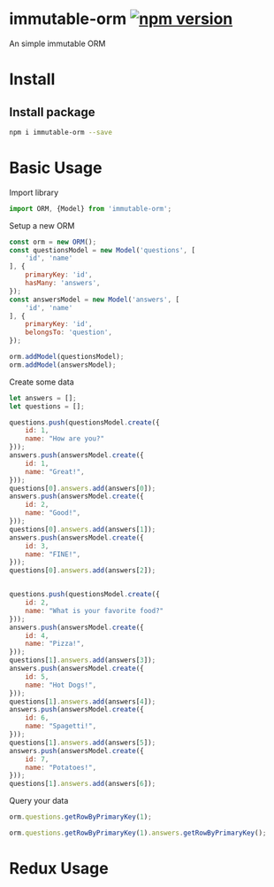 # immutable-orm [![npm version](https://badge.fury.io/js/immutable-orm.svg)](https://badge.fury.io/js/immutable-orm)
An simple immutable ORM

# Install

## Install package

```bash
npm i immutable-orm --save
```

# Basic Usage

Import library

```javascript
import ORM, {Model} from 'immutable-orm';
```

Setup a new ORM

```javascript
const orm = new ORM();
const questionsModel = new Model('questions', [
	'id', 'name'
], {
	primaryKey: 'id',
	hasMany: 'answers',
});
const answersModel = new Model('answers', [
	'id', 'name'
], {
	primaryKey: 'id',
	belongsTo: 'question',
});

orm.addModel(questionsModel);
orm.addModel(answersModel);
```

Create some data

```javascript
let answers = [];
let questions = [];

questions.push(questionsModel.create({
	id: 1,
	name: "How are you?"
}));
answers.push(answersModel.create({
	id: 1,
	name: "Great!",
}));
questions[0].answers.add(answers[0]);
answers.push(answersModel.create({
	id: 2,
	name: "Good!",
}));
questions[0].answers.add(answers[1]);
answers.push(answersModel.create({
	id: 3,
	name: "FINE!",
}));
questions[0].answers.add(answers[2]);


questions.push(questionsModel.create({
	id: 2,
	name: "What is your favorite food?"
}));
answers.push(answersModel.create({
	id: 4,
	name: "Pizza!",
}));
questions[1].answers.add(answers[3]);
answers.push(answersModel.create({
	id: 5,
	name: "Hot Dogs!",
}));
questions[1].answers.add(answers[4]);
answers.push(answersModel.create({
	id: 6,
	name: "Spagetti!",
}));
questions[1].answers.add(answers[5]);
answers.push(answersModel.create({
	id: 7,
	name: "Potatoes!",
}));
questions[1].answers.add(answers[6]);
```

Query your data

```javascript
orm.questions.getRowByPrimaryKey(1);

orm.questions.getRowByPrimaryKey(1).answers.getRowByPrimaryKey();
```

# Redux Usage